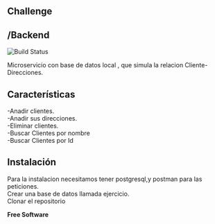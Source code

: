 <h2 class="code-line" data-line-start=0 data-line-end=1 ><a id="Challenge_0"></a>Challenge</h2>
<h2 class="code-line" data-line-start=1 data-line-end=2 ><a id="Backend_1"></a>/Backend</h2>
<p class="has-line-data" data-line-start="4" data-line-end="5"><img src="https://travis-ci.org/joemccann/dillinger.svg?branch=master" alt="Build Status"></p>
<p class="has-line-data" data-line-start="6" data-line-end="7">Microservicio con base de datos local , que simula la relacion Cliente-Direcciones.</p>
<h2 class="code-line" data-line-start=9 data-line-end=10 ><a id="Caractersticas_9"></a>Características</h2>
<p class="has-line-data" data-line-start="11" data-line-end="16">-Anadir clientes.<br>
-Anadir sus direcciones.<br>
-Eliminar clientes.<br>
-Buscar Clientes por nombre<br>
-Buscar Clientes por Id</p>
<h2 class="code-line" data-line-start=17 data-line-end=18 ><a id="Instalacin_17"></a>Instalación</h2>
<p class="has-line-data" data-line-start="18" data-line-end="21">Para la instalacion necesitamos tener postgresql,y postman para las peticiones.<br>
Crear una base de datos llamada ejercicio.<br>
Clonar el repositorio</p>
<p class="has-line-data" data-line-start="24" data-line-end="25"><strong>Free Software</strong></p>
